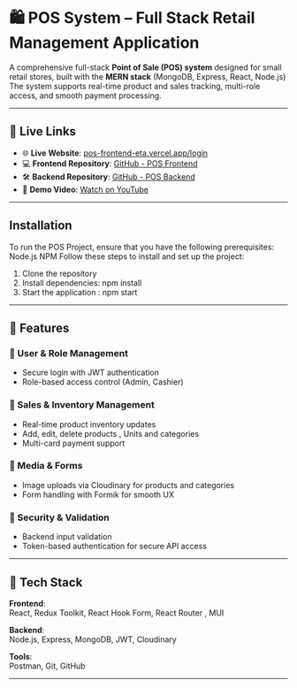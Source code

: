 # 🛍️ POS System – Full Stack Retail Management Application

A comprehensive full-stack **Point of Sale (POS) system** designed for small retail stores, built with the **MERN stack** (MongoDB, Express, React, Node.js)  
The system supports real-time product and sales tracking, multi-role access, and smooth payment processing.

---

## 🔗 Live Links

- 🌐 **Live Website**: [pos-frontend-eta.vercel.app/login](https://pos-frontend-eta.vercel.app/login)  
- 💻 **Frontend Repository**: [GitHub - POS Frontend](https://github.com/AnasAttar10/POS-Frontend)  
- 🛠️ **Backend Repository**: [GitHub - POS Backend](https://github.com/AnasAttar10/POS-server)  
- 🎥 **Demo Video**: [Watch on YouTube](https://www.youtube.com/watch?v=DqbdwnLG2Jg)  
---
## Installation
To run the POS Project, ensure that you have the following prerequisites: Node.js NPM Follow these steps to install and set up the project:
   1. Clone the repository
   2. Install dependencies: npm install
   3. Start the application : npm start
---

## 🚀 Features

### 👤 User & Role Management
- Secure login with JWT authentication  
- Role-based access control (Admin, Cashier)

### 🛒 Sales & Inventory Management
- Real-time product inventory updates  
- Add, edit, delete products , Units and categories   
- Multi-card payment support   

### 📸 Media & Forms
- Image uploads via Cloudinary for products and categories  
- Form handling with Formik for smooth UX  

### 🔐 Security & Validation
- Backend input validation  
- Token-based authentication for secure API access  

---

## 🧰 Tech Stack

**Frontend**:  
React, Redux Toolkit, React Hook Form, React Router , MUI 

**Backend**:  
Node.js, Express, MongoDB, JWT, Cloudinary

**Tools**:  
Postman, Git, GitHub

---
